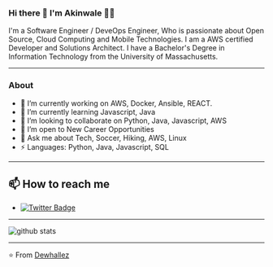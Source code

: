 ### Hi there 👋 I'm Akinwale 👨‍💻
I'm a Software Engineer / DeveOps Engineer, Who is passionate about Open Source, Cloud Computing and Mobile Technologies. I am a AWS certified Developer and Solutions Architect. I have a Bachelor's Degree in Information Technology from the University of Massachusetts.

--------------------------------------------------------------------------------------------------------------------------------------------------------------------
### About

- 🔭 I’m currently working on AWS, Docker, Ansible, REACT.
- 🌱 I’m currently learning Javascript, Java
- 👯 I’m looking to collaborate on Python, Java, Javascript, AWS
- 🤔 I’m open to New Career Opportunities
- 💬 Ask me about Tech, Soccer, Hiking, AWS, Linux
- ⚡ Languages: Python, Java, Javascript, SQL

-------------------------------------------------------------------------------------------------------------------------------------------------------------------

## 📫 How to reach me

- [![Twitter Badge](https://img.shields.io/badge/Twitter-1DA1F2?style=for-the-badge&logo=twitter&logoColor=white&link=https://twitter.com/dewhallez)](https://twitter.com/dewhallez)

-------------------------------------------------------------------------------------------------------------------------------------------------------------------

![github stats](https://github-readme-stats.vercel.app/api?username=dewhallez&show_icons=true)

--------------------------------------------------------------------------------------------------------------------------------------------------------------------


⭐️ From [Dewhallez](https://github.com/dewhallez)
